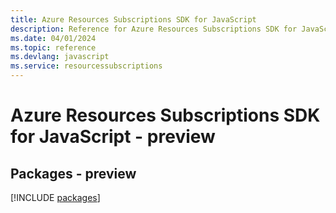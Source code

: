```yaml
---
title: Azure Resources Subscriptions SDK for JavaScript
description: Reference for Azure Resources Subscriptions SDK for JavaScript
ms.date: 04/01/2024
ms.topic: reference
ms.devlang: javascript
ms.service: resourcessubscriptions
---
```

# Azure Resources Subscriptions SDK for JavaScript - preview
## Packages - preview
[!INCLUDE [packages](resources-subscriptions-index.md)]